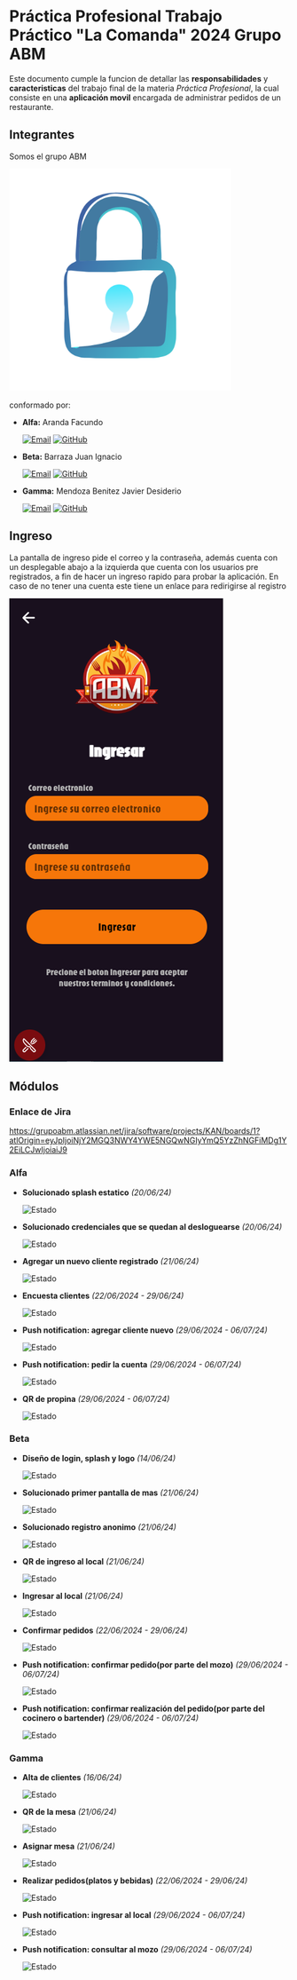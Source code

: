 # Práctica Profesional Trabajo Práctico "La Comanda" 2024 Grupo ABM

Este documento cumple la funcion de detallar las **responsabilidades** y **caracteristicas** del trabajo final de la materia _Práctica Profesional_, la cual consiste en una **aplicación movil** encargada de administrar pedidos de un restaurante.

## Integrantes

Somos el grupo ABM

<img src="src/assets/img/splashanimated.png" width="400px">

conformado por:

- **Alfa:** Aranda Facundo

  <a href="facundoaranda67@gmail.com"><img alt="Email" src="https://img.shields.io/badge/Gmail-facundoaranda67@gmail.com-blue?style=flat-square&logo=gmail"></a>
  <a href="https://github.com/facundoaranda2002"><img alt="GitHub" src="https://img.shields.io/badge/GitHub-facundoaranda2002-black?style=flat-square&logo=github"></a>

- **Beta:** Barraza Juan Ignacio

  <a href="juanignaciobarraza99@gmail.com"><img alt="Email" src="https://img.shields.io/badge/Gmail-juanignaciobarraza99@gmail.com-blue?style=flat-square&logo=gmail"></a>
  <a href="https://github.com/juanbarraza78"><img alt="GitHub" src="https://img.shields.io/badge/GitHub-juanbarraza78-black?style=flat-square&logo=github"></a>

- **Gamma:** Mendoza Benitez Javier Desiderio

  <a href="javier.mendoza.benitez@gmail.com"><img alt="Email" src="https://img.shields.io/badge/Gmail-javier.mendoza.benitez@gmail.com-blue?style=flat-square&logo=gmail"></a>
  <a href="https://github.com/JavierMendozaBenitez"><img alt="GitHub" src="https://img.shields.io/badge/GitHub-JavierMendozaBenitez-black?style=flat-square&logo=github"></a>

## Ingreso

La pantalla de ingreso pide el correo y la contraseña, además cuenta con un desplegable abajo a la izquierda que cuenta con los usuarios pre registrados, a fin de hacer un ingreso rapido para probar la aplicación. En caso de no tener una cuenta este tiene un enlace para redirigirse al registro

<img src="src/assets/img/login.png">

## Módulos

### Enlace de Jira

https://grupoabm.atlassian.net/jira/software/projects/KAN/boards/1?atlOrigin=eyJpIjoiNjY2MGQ3NWY4YWE5NGQwNGIyYmQ5YzZhNGFiMDg1Y2EiLCJwIjoiaiJ9

### Alfa

- **Solucionado splash estatico** _(20/06/24)_
  
  ![Estado](https://img.shields.io/badge/Estado-Completado-green?style=for-the-badge&labelColor=black)
- **Solucionado credenciales que se quedan al desloguearse** _(20/06/24)_
  
  ![Estado](https://img.shields.io/badge/Estado-Completado-green?style=for-the-badge&labelColor=black)
- **Agregar un nuevo cliente registrado** _(21/06/24)_
  
  ![Estado](https://img.shields.io/badge/Estado-Completado-green?style=for-the-badge&labelColor=black)
- **Encuesta clientes** _(22/06/2024 - 29/06/24)_
  
  ![Estado](https://img.shields.io/badge/Estado-En%20Curso-FFD700?style=for-the-badge&labelColor=black)
- **Push notification: agregar cliente nuevo** _(29/06/2024 - 06/07/24)_
  
  ![Estado](https://img.shields.io/badge/Estado-Pendiente-gray?style=for-the-badge&labelColor=black)
- **Push notification: pedir la cuenta** _(29/06/2024 - 06/07/24)_

  ![Estado](https://img.shields.io/badge/Estado-Pendiente-gray?style=for-the-badge&labelColor=black)

- **QR de propina** _(29/06/2024 - 06/07/24)_
  
  ![Estado](https://img.shields.io/badge/Estado-Pendiente-gray?style=for-the-badge&labelColor=black)

### Beta

- **Diseño de login, splash y logo** _(14/06/24)_
  
  ![Estado](https://img.shields.io/badge/Estado-Completado-green?style=for-the-badge&labelColor=black)
- **Solucionado primer pantalla de mas** _(21/06/24)_
  
  ![Estado](https://img.shields.io/badge/Estado-Completado-green?style=for-the-badge&labelColor=black)
- **Solucionado registro anonimo** _(21/06/24)_
  
  ![Estado](https://img.shields.io/badge/Estado-Completado-green?style=for-the-badge&labelColor=black)
- **QR de ingreso al local** _(21/06/24)_
  
  ![Estado](https://img.shields.io/badge/Estado-Completado-green?style=for-the-badge&labelColor=black)
- **Ingresar al local** _(21/06/24)_
  
  ![Estado](https://img.shields.io/badge/Estado-Completado-green?style=for-the-badge&labelColor=black)
- **Confirmar pedidos** _(22/06/2024 - 29/06/24)_
  
  ![Estado](https://img.shields.io/badge/Estado-En%20Curso-FFD700?style=for-the-badge&labelColor=black)
- **Push notification: confirmar pedido(por parte del mozo)** _(29/06/2024 - 06/07/24)_
  
  ![Estado](https://img.shields.io/badge/Estado-Pendiente-gray?style=for-the-badge&labelColor=black)
- **Push notification: confirmar realización del pedido(por parte del cocinero o bartender)** _(29/06/2024 - 06/07/24)_
  
  ![Estado](https://img.shields.io/badge/Estado-Pendiente-gray?style=for-the-badge&labelColor=black)  


### Gamma

- **Alta de clientes** _(16/06/24)_
  
  ![Estado](https://img.shields.io/badge/Estado-Completado-green?style=for-the-badge&labelColor=black)
- **QR de la mesa** _(21/06/24)_
  
  ![Estado](https://img.shields.io/badge/Estado-Completado-green?style=for-the-badge&labelColor=black)
- **Asignar mesa** _(21/06/24)_
  
  ![Estado](https://img.shields.io/badge/Estado-Completado-green?style=for-the-badge&labelColor=black)
- **Realizar pedidos(platos y bebidas)** _(22/06/2024 - 29/06/24)_
  
  ![Estado](https://img.shields.io/badge/Estado-En%20Curso-FFD700?style=for-the-badge&labelColor=black)
- **Push notification: ingresar al local** _(29/06/2024 - 06/07/24)_
  
  ![Estado](https://img.shields.io/badge/Estado-Pendiente-gray?style=for-the-badge&labelColor=black)
- **Push notification: consultar al mozo** _(29/06/2024 - 06/07/24)_

  ![Estado](https://img.shields.io/badge/Estado-Pendiente-gray?style=for-the-badge&labelColor=black)
